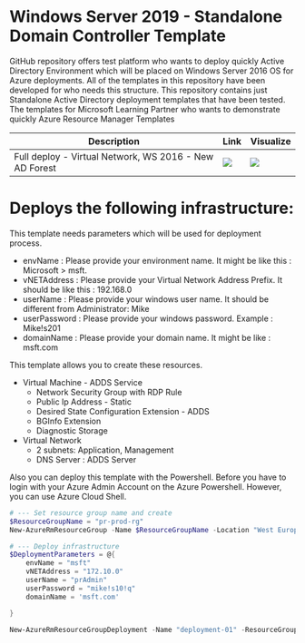 ﻿# Windows Server 2019 - Standalone Domain Controller Template


GitHub repository offers test platform who wants to deploy quickly Active Directory Environment which will be placed on Windows Server 2016 OS for Azure deployments. All of the templates in this repository have been developed for who needs this structure. This repository contains just Standalone Active Directory deployment templates that have been tested. The templates for Microsoft Learning Partner who wants to demonstrate quickly Azure Resource Manager Templates

Description | Link | Visualize
--- | --- | ---
Full deploy - Virtual Network, WS 2016 - New AD Forest  | <a href="https://portal.azure.com/#create/Microsoft.Template/uri/https%3A%2F%2Fraw.githubusercontent.com%2Fjschmitt-bigmit%2Fazure-dc-2019-supdevinci%2Fmaster%2Fazuredeploy.json" target="_blank"><img src="http://azuredeploy.net/deploybutton.png"/></a> | <a href="http://armviz.io/#/load=https%3A%2F%2Fraw.githubusercontent.com%2Fjschmitt-bigmit%2Fazure-dc-2019-supdevinci%2Fmaster%2Fazuredeploy.json" target="_blank"><img src="http://armviz.io/visualizebutton.png"/></a>

 # Deploys the following infrastructure:

 This template needs parameters which will be used for deployment process.

* envName      : Please provide your environment name. It might be like this : Microsoft > msft.
* vNETAddress  : Please provide your Virtual Network Address Prefix. It should be like this : 192.168.0
* userName     : Please provide your windows user name. It should be different from Administrator: Mike
* userPassword : Please provide your windows  password. Example : Mike!s201
* domainName   : Please provide your domain name. It might be like : msft.com

This template allows you to create these resources.

* Virtual Machine - ADDS Service
  * Network Security Group with RDP Rule
  * Public Ip Address - Static
  * Desired State Configuration Extension - ADDS
  * BGInfo Extension 
  * Diagnostic Storage
* Virtual Network
  * 2 subnets: Application, Management
  * DNS Server : ADDS Server


Also you can deploy this template with the Powershell. Before you have to login with your Azure Admin Account on the Azure Powershell. However, you can use Azure Cloud Shell.

```PowerShell
# --- Set resource group name and create
$ResourceGroupName = "pr-prod-rg"
New-AzureRmResourceGroup -Name $ResourceGroupName -Location "West Europe" -Force

# --- Deploy infrastructure
$DeploymentParameters = @{
    envName = "msft"
    vNETAddress = "172.10.0"
    userName = "prAdmin"
    userPassword = "mike!s10!q"
    domainName = 'msft.com'

}

New-AzureRmResourceGroupDeployment -Name "deployment-01" -ResourceGroupName $ResourceGroupName -TemplateFile .\examples\example-linked-template.json @DeploymentParameters
```
